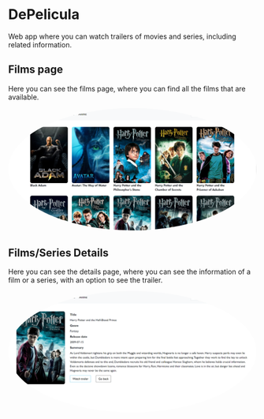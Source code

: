 # DePelicula
Web app where you can watch trailers of movies and series, including related information.

## Films page
Here you can see the films page, where you can find all the films that are available.

<img src="images/FilmsProjectF1.png?raw=true" style="border-radius:50%">

## Films/Series Details
Here you can see the details page, where you can see the information of a film or a series, with an option to see the trailer.

<img src="images/FilmsProjectF2.png?raw=true" style="border-radius:50%">

